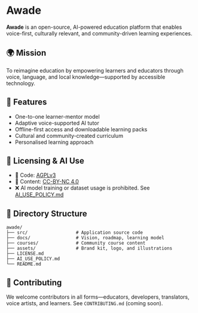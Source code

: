 # Awade

**Awade** is an open-source, AI-powered education platform that enables voice-first, culturally relevant, and community-driven learning experiences.

## 🌍 Mission
To reimagine education by empowering learners and educators through voice, language, and local knowledge—supported by accessible technology.

## 🚀 Features
- One-to-one learner-mentor model
- Adaptive voice-supported AI tutor
- Offline-first access and downloadable learning packs
- Cultural and community-created curriculum
- Personalised learning approach

## 📜 Licensing & AI Use

- 🧠 Code: [AGPLv3](https://www.gnu.org/licenses/agpl-3.0.html)
- 📘 Content: [CC-BY-NC 4.0](https://creativecommons.org/licenses/by-nc/4.0/)
- ❌ AI model training or dataset usage is prohibited. See [AI_USE_POLICY.md](./AI_USE_POLICY.md)

## 📂 Directory Structure
```
awade/
├── src/                  # Application source code
├── docs/                 # Vision, roadmap, learning model
├── courses/              # Community course content
├── assets/               # Brand kit, logo, and illustrations
├── LICENSE.md
├── AI_USE_POLICY.md
└── README.md
```

## 🤝 Contributing
We welcome contributors in all forms—educators, developers, translators, voice artists, and learners. See `CONTRIBUTING.md` (coming soon).
